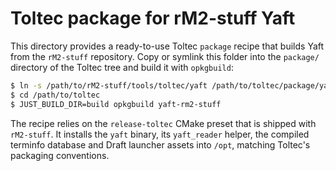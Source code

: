 # Toltec package for rM2-stuff Yaft

This directory provides a ready-to-use Toltec `package` recipe that builds
Yaft from the `rM2-stuff` repository. Copy or symlink this folder into the
`package/` directory of the Toltec tree and build it with `opkgbuild`:

```sh
$ ln -s /path/to/rM2-stuff/tools/toltec/yaft /path/to/toltec/package/yaft-rm2-stuff
$ cd /path/to/toltec
$ JUST_BUILD_DIR=build opkgbuild yaft-rm2-stuff
```

The recipe relies on the `release-toltec` CMake preset that is shipped with
`rM2-stuff`. It installs the `yaft` binary, its `yaft_reader` helper, the
compiled terminfo database and Draft launcher assets into `/opt`, matching
Toltec's packaging conventions.

